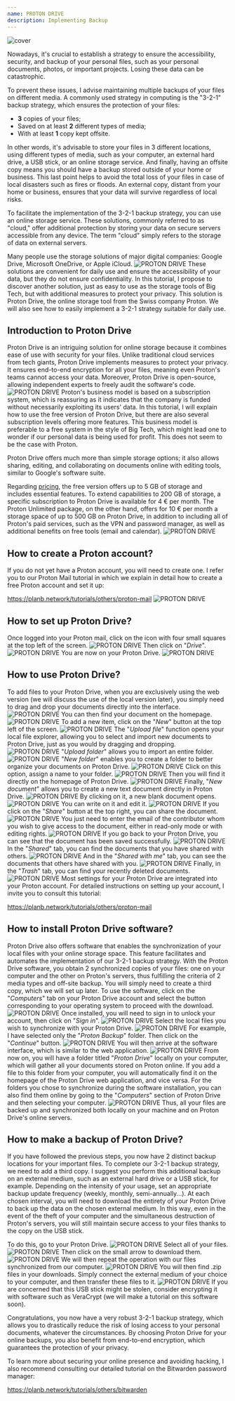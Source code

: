 ```yaml
---
name: PROTON DRIVE
description: Implementing Backup
---
```

![cover](assets/cover.webp)

Nowadays, it's crucial to establish a strategy to ensure the accessibility, security, and backup of your personal files, such as your personal documents, photos, or important projects. Losing these data can be catastrophic.

To prevent these issues, I advise maintaining multiple backups of your files on different media. A commonly used strategy in computing is the "3-2-1" backup strategy, which ensures the protection of your files:
- **3** copies of your files;
- Saved on at least **2** different types of media;
- With at least **1** copy kept offsite.

In other words, it's advisable to store your files in 3 different locations, using different types of media, such as your computer, an external hard drive, a USB stick, or an online storage service. And finally, having an offsite copy means you should have a backup stored outside of your home or business. This last point helps to avoid the total loss of your files in case of local disasters such as fires or floods. An external copy, distant from your home or business, ensures that your data will survive regardless of local risks.

To facilitate the implementation of the 3-2-1 backup strategy, you can use an online storage service. These solutions, commonly referred to as "cloud," offer additional protection by storing your data on secure servers accessible from any device. The term "cloud" simply refers to the storage of data on external servers.

Many people use the storage solutions of major digital companies: Google Drive, Microsoft OneDrive, or Apple iCloud.
![PROTON DRIVE](assets/notext/01.webp)
These solutions are convenient for daily use and ensure the accessibility of your data, but they do not ensure confidentiality. In this tutorial, I propose to discover another solution, just as easy to use as the storage tools of Big Tech, but with additional measures to protect your privacy. This solution is Proton Drive, the online storage tool from the Swiss company Proton. We will also see how to easily implement a 3-2-1 strategy suitable for daily use.

## Introduction to Proton Drive
Proton Drive is an intriguing solution for online storage because it combines ease of use with security for your files. Unlike traditional cloud services from tech giants, Proton Drive implements measures to protect your privacy. It ensures end-to-end encryption for all your files, meaning even Proton's teams cannot access your data. Moreover, Proton Drive is open-source, allowing independent experts to freely audit the software's code.
![PROTON DRIVE](assets/notext/02.webp)
Proton's business model is based on a subscription system, which is reassuring as it indicates that the company is funded without necessarily exploiting its users' data. In this tutorial, I will explain how to use the free version of Proton Drive, but there are also several subscription levels offering more features. This business model is preferable to a free system in the style of Big Tech, which might lead one to wonder if our personal data is being used for profit. This does not seem to be the case with Proton.

Proton Drive offers much more than simple storage options; it also allows sharing, editing, and collaborating on documents online with editing tools, similar to Google's software suite.

Regarding [pricing](https://proton.me/pricing), the free version offers up to 5 GB of storage and includes essential features. To extend capabilities to 200 GB of storage, a specific subscription to Proton Drive is available for 4 € per month. The Proton Unlimited package, on the other hand, offers for 10 € per month a storage space of up to 500 GB on Proton Drive, in addition to including all of Proton's paid services, such as the VPN and password manager, as well as additional benefits on free tools (email and calendar).
![PROTON DRIVE](assets/notext/03.webp)
## How to create a Proton account?

If you do not yet have a Proton account, you will need to create one. I refer you to our Proton Mail tutorial in which we explain in detail how to create a free Proton account and set it up:

https://planb.network/tutorials/others/proton-mail
![PROTON DRIVE](assets/notext/04.webp)
## How to set up Proton Drive?

Once logged into your Proton mail, click on the icon with four small squares at the top left of the screen.
![PROTON DRIVE](assets/notext/05.webp)
Then click on "*Drive*".
![PROTON DRIVE](assets/notext/06.webp)
You are now on your Proton Drive.
![PROTON DRIVE](assets/notext/07.webp)
## How to use Proton Drive?
To add files to your Proton Drive, when you are exclusively using the web version (we will discuss the use of the local version later), you simply need to drag and drop your documents directly into the interface. ![PROTON DRIVE](assets/notext/08.webp) You can then find your document on the homepage. ![PROTON DRIVE](assets/notext/09.webp) To add a new item, click on the "*New*" button at the top left of the screen. ![PROTON DRIVE](assets/notext/10.webp) The "*Upload file*" function opens your local file explorer, allowing you to select and import new documents to Proton Drive, just as you would by dragging and dropping. ![PROTON DRIVE](assets/notext/11.webp) "*Upload folder*" allows you to import an entire folder. ![PROTON DRIVE](assets/notext/12.webp) "*New folder*" enables you to create a folder to better organize your documents on Proton Drive. ![PROTON DRIVE](assets/notext/13.webp) Click on this option, assign a name to your folder. ![PROTON DRIVE](assets/notext/14.webp) Then you will find it directly on the homepage of Proton Drive. ![PROTON DRIVE](assets/notext/15.webp) Finally, "*New document*" allows you to create a new text document directly in Proton Drive. ![PROTON DRIVE](assets/notext/16.webp) By clicking on it, a new blank document opens. ![PROTON DRIVE](assets/notext/17.webp) You can write on it and edit it. ![PROTON DRIVE](assets/notext/18.webp) If you click on the "*Share*" button at the top right, you can share the document. ![PROTON DRIVE](assets/notext/19.webp) You just need to enter the email of the contributor whom you wish to give access to the document, either in read-only mode or with editing rights. ![PROTON DRIVE](assets/notext/20.webp) If you go back to your Proton Drive, you can see that the document has been saved successfully. ![PROTON DRIVE](assets/notext/21.webp) In the "*Shared*" tab, you can find the documents that you have shared with others. ![PROTON DRIVE](assets/notext/22.webp) And in the "*Shared with me*" tab, you can see the documents that others have shared with you. ![PROTON DRIVE](assets/notext/23.webp) Finally, in the "*Trash*" tab, you can find your recently deleted documents. ![PROTON DRIVE](assets/notext/24.webp) Most settings for your Proton Drive are integrated into your Proton account. For detailed instructions on setting up your account, I invite you to consult this tutorial:

https://planb.network/tutorials/others/proton-mail

## How to install Proton Drive software?
Proton Drive also offers software that enables the synchronization of your local files with your online storage space. This feature facilitates and automates the implementation of our 3-2-1 backup strategy. With the Proton Drive software, you obtain 2 synchronized copies of your files: one on your computer and the other on Proton's servers, thus fulfilling the criteria of 2 media types and off-site backup. You will simply need to create a third copy, which we will set up later.
To use the software, click on the "*Computers*" tab on your Proton Drive account and select the button corresponding to your operating system to proceed with the download.
![PROTON DRIVE](assets/notext/25.webp)
Once installed, you will need to sign in to unlock your account, then click on "*Sign in*".
![PROTON DRIVE](assets/notext/26.webp)
Select the local files you wish to synchronize with your Proton Drive.
![PROTON DRIVE](assets/notext/27.webp)
For example, I have selected only the "*Proton Backup*" folder. Then click on the "*Continue*" button.
![PROTON DRIVE](assets/notext/28.webp)
You will then arrive at the software interface, which is similar to the web application.
![PROTON DRIVE](assets/notext/29.webp)
From now on, you will have a folder titled "*Proton Drive*" locally on your computer, which will gather all your documents stored on Proton online. If you add a file to this folder from your computer, you will automatically find it on the homepage of the Proton Drive web application, and vice versa. For the folders you chose to synchronize during the software installation, you can also find them online by going to the "*Computers*" section of Proton Drive and then selecting your computer.
![PROTON DRIVE](assets/notext/30.webp)
Thus, all your files are backed up and synchronized both locally on your machine and on Proton Drive's online servers.

## How to make a backup of Proton Drive?

If you have followed the previous steps, you now have 2 distinct backup locations for your important files. To complete our 3-2-1 backup strategy, we need to add a third copy.
I suggest you perform this additional backup on an external medium, such as an external hard drive or a USB stick, for example. Depending on the intensity of your usage, set an appropriate backup update frequency (weekly, monthly, semi-annually...). At each chosen interval, you will need to download the entirety of your Proton Drive to back up the data on the chosen external medium. In this way, even in the event of the theft of your computer and the simultaneous destruction of Proton's servers, you will still maintain secure access to your files thanks to the copy on the USB stick.

To do this, go to your Proton Drive.
![PROTON DRIVE](assets/notext/31.webp)
Select all of your files.
![PROTON DRIVE](assets/notext/32.webp)
Then click on the small arrow to download them.
![PROTON DRIVE](assets/notext/33.webp)
We will then repeat the operation with our files synchronized from our computer.
![PROTON DRIVE](assets/notext/34.webp)
You will then find .zip files in your downloads. Simply connect the external medium of your choice to your computer, and then transfer these files to it.
![PROTON DRIVE](assets/notext/35.webp)
If you are concerned that this USB stick might be stolen, consider encrypting it with software such as VeraCrypt (we will make a tutorial on this software soon).

Congratulations, you now have a very robust 3-2-1 backup strategy, which allows you to drastically reduce the risk of losing access to your personal documents, whatever the circumstances. By choosing Proton Drive for your online backups, you also benefit from end-to-end encryption, which guarantees the protection of your privacy.

To learn more about securing your online presence and avoiding hacking, I also recommend consulting our detailed tutorial on the Bitwarden password manager:

https://planb.network/tutorials/others/bitwarden